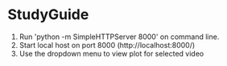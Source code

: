 # StudyGuide
1. Run 'python -m SimpleHTTPServer 8000' on command line.
2. Start local host on port 8000 (http://localhost:8000/)
3. Use the dropdown menu to view plot for selected video
